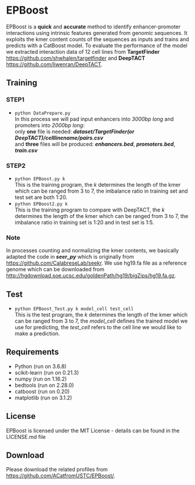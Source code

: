 # EPBoost
  EPBoost is a **quick** and **accurate** method to identify enhancer-promoter interactions using intrinsic features generated from genomic sequences. It exploits the kmer content counts of the sequences as inputs and trains and predicts with a CatBoost model. To evaluate the performance of the model we extracted interaction data of 12 cell lines from **TargetFinder** https://github.com/shwhalen/targetfinder and **DeepTACT** https://github.com/liwenran/DeepTACT. 


## **Training**
### **STEP1** <br>
* `python DataPrepare.py`<br>
   In this process we will pad input enhancers into *3000bp long* and promoters into *2000bp long*:<br>
   only **one** file is needed: ***dataset/TargetFinder(or DeepTACT)/celllinename/pairs.csv***<br>
   and **three** files will be produced: ***enhancers.bed***,   ***promoters.bed***,   ***train.csv***<br>
### **STEP2** <br>
* `python EPBoost.py k`<br>
   This is the training program, the _k_ determines the length of the kmer which can be ranged from 3 to 7, the imbalance ratio in training set and test set are both 1:20.
* `python EPBoost2.py k`<br>
   This is the training program to compare with DeepTACT, the _k_ determines the length of the kmer which can be ranged from 3 to 7, the imbalance ratio in training set is 1:20 and in test set is 1:5.
### **Note** <br>
   In  processes counting and normalizing the kmer contents, we basically adapted the code in ***seer_py*** which is originally from https://github.com/CalabreseLab/seekr.
   We use hg19.fa file as a reference genome which can be downloaded from http://hgdownload.soe.ucsc.edu/goldenPath/hg19/bigZips/hg19.fa.gz.

## **Test**
* `python EPBoost_Test.py k model_cell test_cell`<br>
   This is the test program, the _k_ determines the length of the kmer which can be ranged from 3 to 7, the _model_cell_ defines the trained model we use for predicting, the _test_cell_ refers to the cell line we would like to make a prediction.


## **Requirements**
* Python (run on 3.6.8)
* scikit-learn (run on 0.21.3)
* numpy (run on 1.16.2)
* bedtools (run on 2.28.0)
* catboost (run on 0.20)
* matplotlib (run on 3.1.2)

## **License**
  EPBoost is licensed under the MIT License - details can be found in the LICENSE.md file
## **Download**
  Please download the related profiles from https://github.com/ACatfromUSTC/EPBoost/. 
